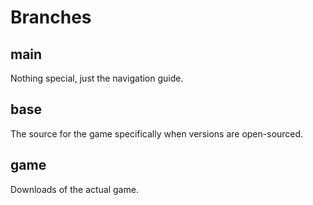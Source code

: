 # Branches
## main
Nothing special, just the navigation guide.
## base
The source for the game specifically when versions are open-sourced.
## game
Downloads of the actual game.
